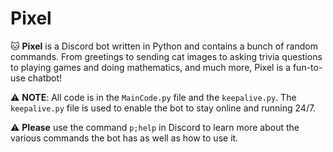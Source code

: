 # Pixel 
🐱 **Pixel** is a Discord bot written in Python and contains a bunch of random commands. From greetings to sending cat images to asking trivia questions to playing games and doing mathematics, and much more, Pixel is a fun-to-use chatbot!

⚠️ **NOTE**: All code is in the ``MainCode.py`` file and the ``keepalive.py``. The ``keepalive.py`` file is used to enable the bot to stay online and running 24/7.

⚠️ **Please** use the command `p;help` in Discord to learn more about the various commands the bot has as well as how to use it.
